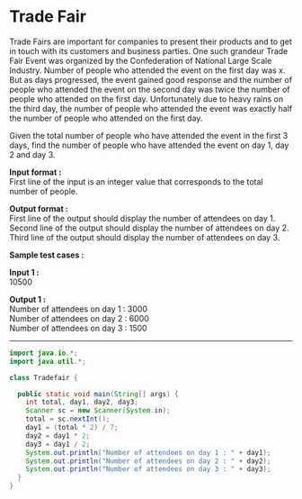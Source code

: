 # Trade Fair
 
Trade Fairs are important for companies to present their products and to get in touch with its customers and business parties. One such grandeur Trade Fair Event was organized by the Confederation of National Large Scale Industry.
Number of people who attended the event on the first day was x. But as days progressed, the event gained good response and the number of people who attended the event on the second day was twice the number of people who attended on the first day. Unfortunately due to heavy rains on the third day, the number of people who attended the event was exactly half the number of people who attended on the first day.
 
Given the total number of people who have attended the event in the first 3 days, find the number of people who have attended the event on day 1, day 2 and day 3.

**Input format :**
<br>
First line of the input is an integer value that corresponds to the total number of people.

**Output format :**
<br>
First line of the output should display the number of attendees on day 1.
<br>
Second line of the output should display the number of attendees on day 2.
<br>
Third line of the output should display the number of attendees on day 3.
<br>

**Sample test cases :**

**Input 1 :** <br>
10500

**Output 1 :** <br>
Number of attendees on day 1 : 3000
<br>
Number of attendees on day 2 : 6000
<br>
Number of attendees on day 3 : 1500

--------------------------------------------------------------------------------------------------------------------------------------------
```java
import java.io.*;
import java.util.*;

class Tradefair {

  public static void main(String[] args) {
    int total, day1, day2, day3;
    Scanner sc = new Scanner(System.in);
    total = sc.nextInt();
    day1 = (total * 2) / 7;
    day2 = day1 * 2;
    day3 = day1 / 2;
    System.out.println("Number of attendees on day 1 : " + day1);
    System.out.println("Number of attendees on day 2 : " + day2);
    System.out.println("Number of attendees on day 3 : " + day3);
  }
}

```
 
